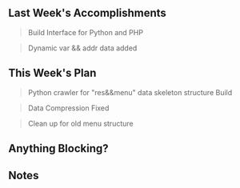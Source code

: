 ## Last Week's Accomplishments

> Build Interface for Python and PHP

> Dynamic var && addr data added

## This Week's Plan

> Python crawler for "res&&menu" data skeleton structure Build

> Data Compression Fixed

> Clean up for old menu structure

## Anything Blocking?

## Notes

